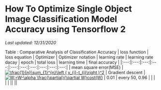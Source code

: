 # How To Optimize Single Object Image Classification Model Accuracy using Tensorflow 2
*Last updated: 12/31/2020*

<!-- using https://www.codecogs.com/latex/eqneditor.php -->
Table : Comparative Analysis of Classification Accuracy 
| loss function | loss equation | Optimizer | Optimizer notation | learning rate | learning rate dacay | epoch | total loss | learning time | final accuracy |
|:---:|:---:|:---:|:---:|:---:|:---:|:---:|:---:|:---:|:---:|
| mean square error(MSE) | <a href="https://www.codecogs.com/eqnedit.php?latex=\frac{1}{n}\sum_{1}^{n}\left&space;(&space;y_{i}-t_{i}\right&space;)^2" target="_blank"><img src="https://latex.codecogs.com/svg.latex?\frac{1}{n}\sum_{1}^{n}\left&space;(&space;y_{i}-t_{i}\right&space;)^2" title="\frac{1}{n}\sum_{1}^{n}\left ( y_{i}-t_{i}\right )^2" /></a> | Gradient descent | <a href="https://www.codecogs.com/eqnedit.php?latex=W:=W-\alpha&space;\frac{\partial}{\partial&space;W}cost(W)" target="_blank"><img src="https://latex.codecogs.com/gif.latex?W:=W-\alpha&space;\frac{\partial}{\partial&space;W}cost(W)" title="W:=W-\alpha \frac{\partial}{\partial W}cost(W)" /></a> | 0.01 | every 50, 0.96 |  |  |  | |
||
||
